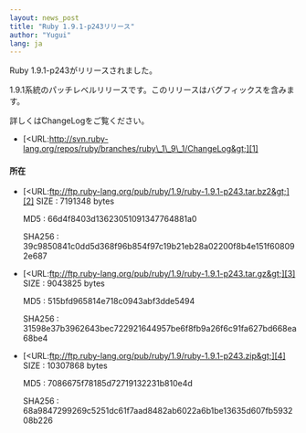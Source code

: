 ```yaml
---
layout: news_post
title: "Ruby 1.9.1-p243リリース"
author: "Yugui"
lang: ja
---
```


Ruby 1.9.1-p243がリリースされました。

1\.9.1系統のパッチレベルリリースです。このリリースはバグフィックスを含みます。

詳しくはChangeLogをご覧ください。

* [&lt;URL:http://svn.ruby-lang.org/repos/ruby/branches/ruby\_1\_9\_1/ChangeLog&gt;][1]

#### 所在

* [&lt;URL:ftp://ftp.ruby-lang.org/pub/ruby/1.9/ruby-1.9.1-p243.tar.bz2&gt;][2]
  SIZE
  : 7191348 bytes

  MD5
  : 66d4f8403d13623051091347764881a0

  SHA256
  : 39c9850841c0dd5d368f96b854f97c19b21eb28a02200f8b4e151f608092e687

* [&lt;URL:ftp://ftp.ruby-lang.org/pub/ruby/1.9/ruby-1.9.1-p243.tar.gz&gt;][3]
  SIZE
  : 9043825 bytes

  MD5
  : 515bfd965814e718c0943abf3dde5494

  SHA256
  : 31598e37b3962643bec722921644957be6f8fb9a26f6c91fa627bd668ea68be4

* [&lt;URL:ftp://ftp.ruby-lang.org/pub/ruby/1.9/ruby-1.9.1-p243.zip&gt;][4]
  SIZE
  : 10307868 bytes

  MD5
  : 7086675f78185d72719132231b810e4d

  SHA256
  : 68a9847299269c5251dc61f7aad8482ab6022a6b1be13635d607fb593208b226



[1]: http://svn.ruby-lang.org/repos/ruby/branches/ruby_1_9_1/ChangeLog
[2]: ftp://ftp.ruby-lang.org/pub/ruby/1.9/ruby-1.9.1-p243.tar.bz2
[3]: ftp://ftp.ruby-lang.org/pub/ruby/1.9/ruby-1.9.1-p243.tar.gz
[4]: ftp://ftp.ruby-lang.org/pub/ruby/1.9/ruby-1.9.1-p243.zip
